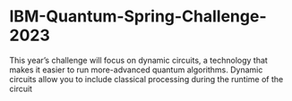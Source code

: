 # IBM-Quantum-Spring-Challenge-2023
This year’s challenge will focus on dynamic circuits, a technology that makes it easier to run more-advanced quantum algorithms. Dynamic circuits allow you to include classical processing during the runtime of the circuit
